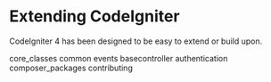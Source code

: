 # Extending CodeIgniter

CodeIgniter 4 has been designed to be easy to extend or build upon.

<div class="toctree" titlesonly="">

core_classes common events basecontroller authentication
composer_packages contributing

</div>
